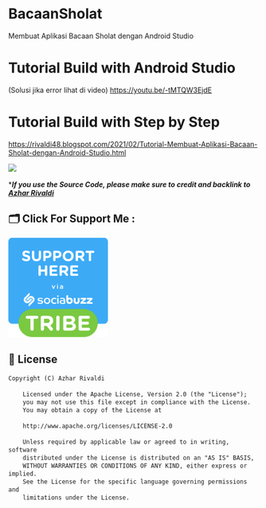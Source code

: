 # BacaanSholat
Membuat Aplikasi Bacaan Sholat dengan Android Studio

# Tutorial Build with Android Studio
(Solusi jika error lihat di video)
https://youtu.be/-tMTQW3EjdE

# Tutorial Build with Step by Step
https://rivaldi48.blogspot.com/2021/02/Tutorial-Membuat-Aplikasi-Bacaan-Sholat-dengan-Android-Studio.html

<img src="https://1.bp.blogspot.com/-uGdizqXaiZY/YCC_gSErpwI/AAAAAAAAHu8/14qns0CCdB0unn0iL_27BAjXz0Jopre9QCLcBGAsYHQ/s1280/Tutorial%2BMembuat%2BAplikasi%2BBacaan%2BSholat%2Bdengan%2BAndroid%2BStudio.pngg" data-canonical-src="https://1.bp.blogspot.com/-uGdizqXaiZY/YCC_gSErpwI/AAAAAAAAHu8/14qns0CCdB0unn0iL_27BAjXz0Jopre9QCLcBGAsYHQ/s1280/Tutorial%2BMembuat%2BAplikasi%2BBacaan%2BSholat%2Bdengan%2BAndroid%2BStudio.png" style="max-width:100%;">

****If you use the Source Code, please make sure to credit and backlink to [Azhar Rivaldi](https://rivaldi48.blogspot.com/)***

## 🗂 Click For Support Me :
<a href="https://sociabuzz.com/azharrvldi_/donate"> 
<img src="https://github.com/AzharRivaldi/AzharRivaldi/blob/master/Support%20Here.png" width="200" height="200"></a>

## 📄 License

```
Copyright (C) Azhar Rivaldi

    Licensed under the Apache License, Version 2.0 (the "License");
    you may not use this file except in compliance with the License.
    You may obtain a copy of the License at

    http://www.apache.org/licenses/LICENSE-2.0

    Unless required by applicable law or agreed to in writing, software
    distributed under the License is distributed on an "AS IS" BASIS,
    WITHOUT WARRANTIES OR CONDITIONS OF ANY KIND, either express or implied.
    See the License for the specific language governing permissions and
    limitations under the License.

```
